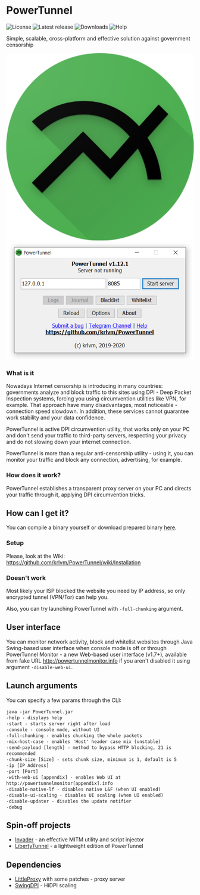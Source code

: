 # PowerTunnel
![License](https://img.shields.io/github/license/krlvm/PowerTunnel?style=flat-square)
![Latest release](https://img.shields.io/github/v/release/krlvm/PowerTunnel?style=flat-square)
![Downloads](https://img.shields.io/github/downloads/krlvm/PowerTunnel/total?style=flat-square)
![Help](https://img.shields.io/badge/help-wiki-yellow?style=flat-square)

Simple, scalable, cross-platform and effective solution against government censorship
<p align="center">
<img src="https://raw.githubusercontent.com/krlvm/PowerTunnel/master/images/logo.png" />
<br>
<img src="https://raw.githubusercontent.com/krlvm/PowerTunnel/master/images/ui.png" alt="PowerTunnel User Interface" />
</p>

### What is it
Nowadays Internet censorship is introducing in many countries: governments analyze and block traffic to this sites using DPI - Deep Packet Inspection systems, forcing you using circumvention utilities like VPN, for example. That approach have many disadvantages, most noticeable - connection speed slowdown. In addition, these services cannot guarantee work stability and your data confidence.

PowerTunnel is active DPI circumvention utility, that works only on your PC and don't send your traffic to third-party servers, respecting your privacy and do not slowing down your internet connection.

PowerTunnel is more than a regular anti-censorship utility - using it, you can monitor your traffic and block any connection, advertising, for example.

### How does it work?
PowerTunnel establishes a transparent proxy server on your PC and directs your traffic through it, applying DPI circumvention tricks.

## How can I get it?
You can compile a binary yourself or download prepared binary [here](https://github.com/krlvm/PowerTunnel/releases).

### Setup
Please, look at the Wiki: https://github.com/krlvm/PowerTunnel/wiki/Installation

### Doesn't work
Most likely your ISP blocked the website you need by IP address, so only encrypted tunnel (VPN/Tor) can help you.

Also, you can try launching PowerTunnel with `-full-chunking` argument.

## User interface
You can monitor network activity, block and whitelist websites through Java Swing-based user interface when console mode is off or through PowerTunnel Monitor - a new Web-based user interface (v1.7+), available from fake URL http://powertunnelmonitor.info if you aren't disabled it using argument `-disable-web-ui`.

## Launch arguments
You can specify a few params through the CLI:

```
java -jar PowerTunnel.jar
-help - displays help
-start - starts server right after load
-console - console mode, without UI
-full-chunking - enables chunking the whole packets
-mix-host-case - enables 'Host' header case mix (unstable)
-send-payload [length] - method to bypass HTTP blocking, 21 is recommended
-chunk-size [Size] - sets chunk size, minimum is 1, default is 5
-ip [IP Address]
-port [Port]
-with-web-ui [appendix] - enables Web UI at http://powertunnelmonitor[appendix].info
-disable-native-lf - disables native L&F (when UI enabled)
-disable-ui-scaling - disables UI scaling (when UI enabled)
-disable-updater - disables the update notifier
-debug
```

## Spin-off projects
* [Invader](https://github.com/krlvm/Invader) - an effective MITM utility and script injector
* [LibertyTunnel](https://github.com/krlvm/PowerTunnel/tree/libertytunnel) - a lightweight edition of PowerTunnel 

## Dependencies
* [LittleProxy](https://github.com/adamfisk/LittleProxy) with some patches - proxy server
* [SwingDPI](https://github.com/krlvm/SwingDPI) - HiDPI scaling
